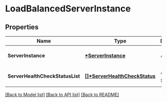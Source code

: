 # LoadBalancedServerInstance

## Properties
Name | Type | Description | Notes
------------ | ------------- | ------------- | -------------
**ServerInstance** | **[*ServerInstance](ServerInstance.md)** | 서버인스턴스 | [optional] [default to null]
**ServerHealthCheckStatusList** | **[[]\*ServerHealthCheckStatus](ServerHealthCheckStatus.md)** | 서버헬스체크상태리스트 | [optional] [default to null]

[[Back to Model list]](../README.md#documentation-for-models) [[Back to API list]](../README.md#documentation-for-api-endpoints) [[Back to README]](../README.md)


